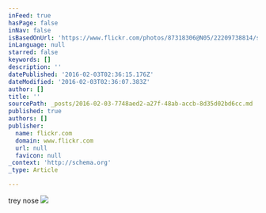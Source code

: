 ```yaml
---
inFeed: true
hasPage: false
inNav: false
isBasedOnUrl: 'https://www.flickr.com/photos/87318306@N05/22209738814/sizes/o/'
inLanguage: null
starred: false
keywords: []
description: ''
datePublished: '2016-02-03T02:36:15.176Z'
dateModified: '2016-02-03T02:36:07.383Z'
author: []
title: ''
sourcePath: _posts/2016-02-03-7748aed2-a27f-48ab-accb-8d35d02bd6cc.md
published: true
authors: []
publisher:
  name: flickr.com
  domain: www.flickr.com
  url: null
  favicon: null
_context: 'http://schema.org'
_type: Article

---
```

trey nose
![](https://c2.staticflickr.com/6/5721/22209738814_348bd31f1f_o.gif)